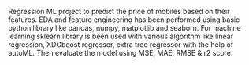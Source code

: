 Regression ML project to predict the price of mobiles based on their features. 
EDA and feature engineering has been performed using basic python library like pandas, numpy, matplotlib and seaborn.
For machine learning sklearn library is been used with various algorithm like linear regression, XDGboost regressor, extra tree regressor with the help of autoML. Then evaluate the model using MSE, MAE, RMSE & r2 score.
